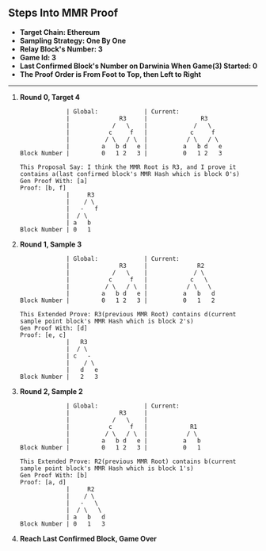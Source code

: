 ## Steps Into MMR Proof

- **Target Chain: Ethereum**
- **Sampling Strategy: One By One**
- **Relay Block's Number: 3**
- **Game Id: 3**
- **Last Confirmed Block's Number on Darwinia When Game(3) Started: 0**
- **The Proof Order is From Foot to Top, then Left to Right**

---

1. **Round 0, Target 4**
	```
	             | Global:             | Current:
	             |              R3     |               R3
	             |            /   \    |             /   \
	             |           c     f   |            c     f
	             |          / \   / \  |           / \   / \
	             |         a   b d   e |          a   b d   e
	Block Number |         0   1 2   3 |          0   1 2   3

	This Proposal Say: I think the MMR Root is R3, and I prove it contains a(last confirmed block's MMR Hash which is block 0's)
	Gen Proof With: [a]
	Proof: [b, f]
	             |     R3
	             |    / \
	             |   -   f
	             |  / \
	             | a   b
	Block Number | 0   1
	```

1. **Round 1, Sample 3**
	```
	             | Global:             | Current:
	             |              R3     |              R2
	             |            /   \    |             / \
	             |           c     f   |            c   \
	             |          / \   / \  |           / \   \
	             |         a   b d   e |          a   b   d
	Block Number |         0   1 2   3 |          0   1   2

	This Extended Prove: R3(previous MMR Root) contains d(current sample point block's MMR Hash which is block 2's)
	Gen Proof With: [d]
	Proof: [e, c]
	             |   R3
	             |  / \
	             | c   -
	             |    / \
	             |   d   e
	Block Number |   2   3
	```

1. **Round 2, Sample 2**
	```
	             | Global:             | Current:
	             |              R3     |
	             |            /   \    |
	             |           c     f   |            R1
	             |          / \   / \  |           / \
	             |         a   b d   e |          a   b
	Block Number |         0   1 2   3 |          0   1

	This Extended Prove: R2(previous MMR Root) contains b(current sample point block's MMR Hash which is block 1's)
	Gen Proof With: [b]
	Proof: [a, d]
	             |     R2
	             |    / \
	             |   -   \
	             |  / \   \
	             | a   b   d
	Block Number | 0   1   3
	```

1. **Reach Last Confirmed Block, Game Over**
